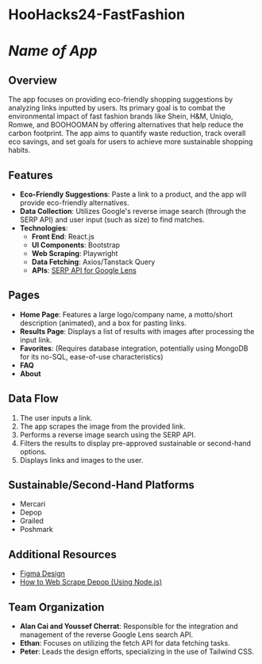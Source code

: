 # HooHacks24-FastFashion
# *Name of App*

## Overview
The app focuses on providing eco-friendly shopping suggestions by analyzing links inputted by users. Its primary goal is to combat the environmental impact of fast fashion brands like Shein, H&M, Uniqlo, Romwe, and BOOHOOMAN by offering alternatives that help reduce the carbon footprint. The app aims to quantify waste reduction, track overall eco savings, and set goals for users to achieve more sustainable shopping habits.

## Features

- **Eco-Friendly Suggestions**: Paste a link to a product, and the app will provide eco-friendly alternatives.
- **Data Collection**: Utilizes Google's reverse image search (through the SERP API) and user input (such as size) to find matches.
- **Technologies**:
  - **Front End**: React.js
  - **UI Components**: Bootstrap
  - **Web Scraping**: Playwright
  - **Data Fetching**: Axios/Tanstack Query
  - **APIs**: [SERP API for Google Lens](https://serpapi.com/google-lens-api)

## Pages

- **Home Page**: Features a large logo/company name, a motto/short description (animated), and a box for pasting links.
- **Results Page**: Displays a list of results with images after processing the input link.
- **Favorites**: (Requires database integration, potentially using MongoDB for its no-SQL, ease-of-use characteristics)
- **FAQ**
- **About**

## Data Flow

1. The user inputs a link.
2. The app scrapes the image from the provided link.
3. Performs a reverse image search using the SERP API.
4. Filters the results to display pre-approved sustainable or second-hand options.
5. Displays links and images to the user.

## Sustainable/Second-Hand Platforms

- Mercari
- Depop
- Grailed
- Poshmark

## Additional Resources

- [Figma Design](https://www.figma.com/file/qDeK9jArdRpxnJMwikZvnb/HooHacks?type=whiteboard&node-id=0%3A1&t=M0atigq7r6GQN2cJ-1)
- [How to Web Scrape Depop (Using Node.js)](https://www.youtube.com/watch?v=DIzu0iSQHtE)

## Team Organization

- **Alan Cai and Youssef Cherrat**: Responsible for the integration and management of the reverse Google Lens search API.
- **Ethan**: Focuses on utilizing the fetch API for data fetching tasks.
- **Peter**: Leads the design efforts, specializing in the use of Tailwind CSS.


